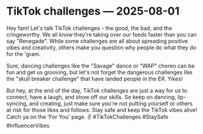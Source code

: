 # TikTok challenges — 2025-08-01

Hey fam! Let's talk TikTok challenges - the good, the bad, and the cringeworthy. We all know they're taking over our feeds faster than you can say "Renegade". While some challenges are all about spreading positive vibes and creativity, others make you question why people do what they do for the 'gram.

Sure, dancing challenges like the "Savage" dance or "WAP" choreo can be fun and get us grooving, but let's not forget the dangerous challenges like the "skull breaker challenge" that have landed people in the ER. Yikes!

But hey, at the end of the day, TikTok challenges are just a way for us to connect, have a laugh, and show off our skills. So keep on dancing, lip-syncing, and creating, just make sure you're not putting yourself or others at risk for those likes and follows. Stay safe and keep the TikTok vibes alive! Catch ya on the 'For You' page. ✌️ #TikTokChallenges #StaySafe #InfluencerVibes